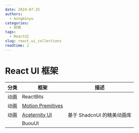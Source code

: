 ```yaml
---
date: 2024-07-25
authors:
  - mingminyu
categories:
  - 前端
tags:
  - ReactUI
slug: react_ui_collections
readtime: 2
---
```


# React UI 框架

| 分类 | 框架 | 描述 |
| --- | --- | --- |
| 动画 | ReactBits | |
| 动画 | [Motion Premitives](https://motion-primitives.com)|  | 
| 动画 | [Aceternity UI](https://ui.aceternity.com) | 基于 ShadcnUI 的精美动画库 | 
| | BuouUI | |

